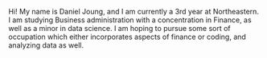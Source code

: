 Hi! My name is Daniel Joung, and I am currently a 3rd year at Northeastern.
I am studying Business administration with a concentration in Finance, as well as a minor in data science.
I am hoping to pursue some sort of occupation which either incorporates aspects of finance or coding, and analyzing data as well.



<!---
dannysaur1128/dannysaur1128 is a ✨ special ✨ repository because its `README.md` (this file) appears on your GitHub profile.
You can click the Preview link to take a look at your changes.
--->
